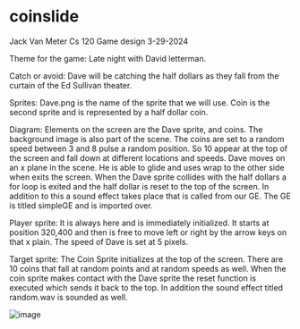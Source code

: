 # coinslide
Jack Van Meter
Cs 120
Game design
3-29-2024


Theme for the game:
 Late night with David letterman. 

Catch or avoid:
Dave will be catching the half dollars as they fall from the curtain of the Ed Sullivan theater. 

Sprites: 
 Dave.png is the name of the sprite that we will use. Coin is the second sprite and is represented by a half dollar coin. 

Diagram:
Elements on the screen are the Dave sprite, and coins. The background image is also part of the scene. The coins are set to a random speed between 3 and 8 pulse a random position. So 10 appear at the top of the screen and fall down at different locations and speeds. Dave moves on an x plane in the scene. He is able to glide and uses wrap to the other side when exits the screen. When the Dave sprite collides with the half dollars a for loop is exited and the half dollar is reset to the top of the screen. In addition to this a sound effect takes place that is called from our GE. The GE is titled simpleGE and is imported over. 

Player sprite:
It is always here and is immediately initialized. It starts at position 320,400 and then is free to move left or right by the arrow keys on that x plain. The speed of Dave is set at 5 pixels. 

Target sprite:
The Coin Sprite initializes at the top of the screen. There are 10 coins that fall at random points and at random speeds as well. When the coin sprite makes contact with the Dave sprite the reset function is executed which sends it back to the top. In addition the sound effect titled random.wav is sounded as well. 


![image](https://github.com/JackVM2001/coinslide/assets/156926086/a08431aa-eca2-4740-910d-9e856f1877c0)
